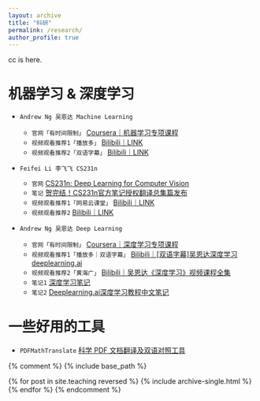 ```yaml
---
layout: archive
title: "科研"
permalink: /research/
author_profile: true
---
```


cc is here. 

# 机器学习 & 深度学习
* `Andrew Ng 吴恩达 Machine Learning`
  * `官网「有时间限制」` [Coursera｜机器学习专项课程](https://www.coursera.org/specializations/machine-learning-introduction#courses)
  * `视频观看推荐1「播放多」` [Bilibili｜LINK](https://www.bilibili.com/video/BV1Bq421A74G?vd_source=19f572b03f2ec7aebf1de5d4242523ce&spm_id_from=333.788.videopod.episodes)
  * `视频观看推荐2「双语字幕」` [Bilibili｜LINK](https://www.bilibili.com/video/BV1owrpYKEtP/?spm_id_from=333.788.videopod.episodes&vd_source=19f572b03f2ec7aebf1de5d4242523ce&p=125)

* `Feifei Li 李飞飞 CS231n`
  * `官网` [CS231n: Deep Learning for Computer Vision](http://vision.stanford.edu/teaching/cs231n/index.html)
  * `笔记` [贺完结！CS231n官方笔记授权翻译总集篇发布](https://zhuanlan.zhihu.com/p/21930884)
  * `视频观看推荐1「网易云课堂」` [Bilibili｜LINK](https://www.bilibili.com/video/BV1nJ411z7fe?spm_id_from=333.788.videopod.episodes&vd_source=19f572b03f2ec7aebf1de5d4242523ce)
  * `视频观看推荐2` [Bilibili｜LINK](https://www.bilibili.com/video/BV1GvyGYCEDP?buvid=Y8431C82ADC6E85B46D09529D930111DA230&from_spmid=search.search-result.0.0&is_story_h5=false&mid=v%2BqB8wGtlO0J4uTL9QU7lA%3D%3D&plat_id=116&share_from=ugc&share_medium=iphone&share_plat=ios&share_session_id=B462D761-9BD5-4D6C-9667-3B26929E57FA&share_source=WEIXIN&share_tag=s_i&spmid=united.player-video-detail.0.0&timestamp=1729649073&unique_k=wU9HpH9&up_id=1266399589&vd_source=19f572b03f2ec7aebf1de5d4242523ce&spm_id_from=333.788.videopod.episodes)

* `Andrew Ng 吴恩达 Deep Learning`
  * `官网「有时间限制」` [Coursera｜深度学习专项课程](https://www.coursera.org/specializations/deep-learning)
  * `视频观看推荐1「播放多｜双语字幕」` [Bilibili｜[双语字幕]吴恩达深度学习deeplearning.ai](https://www.bilibili.com/video/BV1FT4y1E74V/?spm_id_from=333.337.search-card.all.click&vd_source=19f572b03f2ec7aebf1de5d4242523ce)
  * `视频观看推荐2「黄海广」` [Bilibili｜吴恩达《深度学习》视频课程全集](https://www.bilibili.com/video/BV16r4y1Y7jv/?vd_source=19f572b03f2ec7aebf1de5d4242523ce)
  * `笔记1` [深度学习笔记](http://www.ai-start.com/dl2017/)
  * `笔记2` [Deeplearning.ai深度学习教程中文笔记](https://github.com/fengdu78/deeplearning_ai_books?tab=readme-ov-file)
 
# 一些好用的工具
* `PDFMathTranslate` [科学 PDF 文档翻译及双语对照工具](https://github.com/Byaidu/PDFMathTranslate/blob/main/docs/README_zh-CN.md)




{% comment %}
{% include base_path %}

{% for post in site.teaching reversed %}
  {% include archive-single.html %}
{% endfor %}
{% endcomment %}
